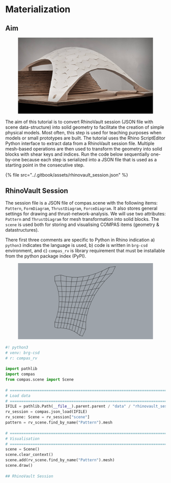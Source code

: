 # Materialization

## Aim

<figure><img src="../.gitbook/assets/materialization_model_photo.png" alt=""><figcaption></figcaption></figure>

The aim of this tutorial is to convert RhinoVault session (JSON file with scene data-structure) into solid geometry to facilitate the creation of simple physical models. Most often, this step is used for teaching purposes when models or small prototypes are built. The tutorial uses the Rhino ScriptEditor Python interface to extract data from a RhinoVault session file. Multiple mesh-based operations are then used to transform the geometry into solid blocks with shear keys and indices. Run the code below sequentially one-by-one because each step is serialized into a JSON file that is used as a starting point in the consecutive step.

{% file src="../.gitbook/assets/rhinovault_session.json" %}

## RhinoVault Session

The session file is a JSON file of compas.scene with the following items: `Pattern`, `FormDiagram`, `ThrustDiagram`, `ForceDiagram`. It also stores general settings for drawing and thrust-network-analysis. We will use two attributes: `Pattern` and `ThrustDiagram` for mesh transformation into solid blocks. The `scene` is used both for storing and visualising COMPAS items (geometry & datastructures).

There first three comments are specific to Python in Rhino indication a) `python3` indicates the language is used, b) code is written in `brg-csd` environment, and c) `compas_rv` is library requirement that must be installable from the python package index (PyPI).


<figure><img src="../.gitbook/assets/materialization_pattern.png" alt=""><figcaption></figcaption></figure>


```python
#! python3
# venv: brg-csd
# r: compas_rv

import pathlib
import compas
from compas.scene import Scene

# =============================================================================
# Load data
# =============================================================================
IFILE = pathlib.Path(__file__).parent.parent / "data" / "rhinovault_session.json"
rv_session = compas.json_load(IFILE)
rv_scene: Scene = rv_session["scene"]
pattern = rv_scene.find_by_name("Pattern").mesh

# =============================================================================
# Visualisation
# =============================================================================
scene = Scene()
scene.clear_context()
scene.add(rv_scene.find_by_name("Pattern").mesh)
scene.draw()

## RhinoVault Session
